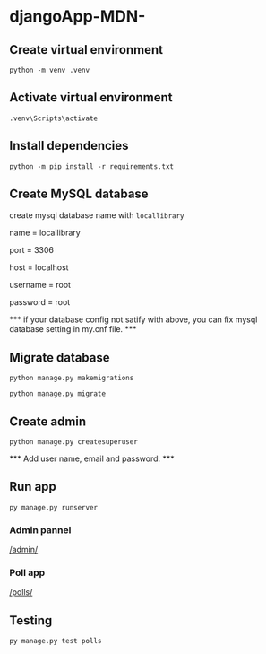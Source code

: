 # djangoApp-MDN-

## Create virtual environment

`python -m venv .venv`

## Activate virtual environment

`.venv\Scripts\activate`

## Install dependencies

`python -m pip install -r requirements.txt`

## Create MySQL database

create mysql database name with `locallibrary`

name = locallibrary

port = 3306

host = localhost

username = root

password = root

*** if your database config not satify with above, you can fix mysql database setting in my.cnf file. ***

## Migrate database

`python manage.py makemigrations`

`python manage.py migrate`

## Create admin

`python manage.py createsuperuser`

*** Add user name, email and password. ***

## Run app

`py manage.py runserver`

### Admin pannel

[/admin/](http://localhost:8000/admin/)

### Poll app

[/polls/](http://localhost:8000/polls/)

## Testing

`py manage.py test polls`
